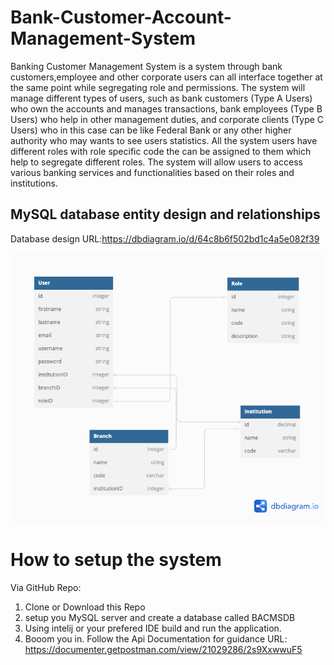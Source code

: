 # Bank-Customer-Account-Management-System


Banking Customer Management System is a system through bank customers,employee and other corporate users can all interface together at the same point while segregating role and permissions. The system will manage different types of users, such as bank customers (Type A Users) who own the accounts and manages transactions, bank employees (Type B Users) who help in other management duties, and corporate clients (Type C Users) who in this case can be like Federal Bank or any other higher authority who may wants to see users statistics. All the system users have different roles with role specific code the can be assigned to them which help to segregate different roles. The system will allow users to access various banking services and functionalities based on their roles and institutions.

## MySQL database entity design and relationships

Database design URL:https://dbdiagram.io/d/64c8b6f502bd1c4a5e082f39

![Screen Shot](./src/main/resources/static/DatabaseDesign.png)

# How to setup the system

Via GitHub Repo: 
1. Clone or Download this Repo
2. setup you MySQL server and create a database called BACMSDB
3. Using intelij or your prefered IDE build and run the application.
4. Booom you in. Follow the Api Documentation for guidance URL: https://documenter.getpostman.com/view/21029286/2s9XxwwuF5
